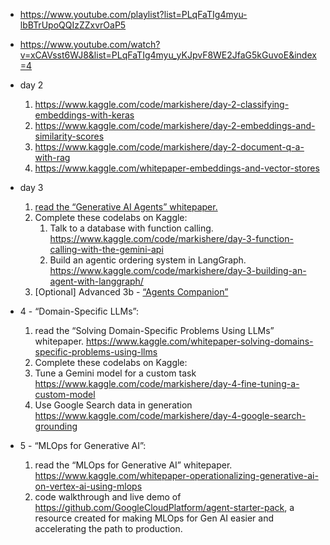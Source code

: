 * https://www.youtube.com/playlist?list=PLqFaTIg4myu-lbBTrUpoQQIzZZxvrOaP5
* https://www.youtube.com/watch?v=xCAVsst6WJ8&list=PLqFaTIg4myu_yKJpvF8WE2JfaG5kGuvoE&index=4

* day 2
  1. https://www.kaggle.com/code/markishere/day-2-classifying-embeddings-with-keras
  1. https://www.kaggle.com/code/markishere/day-2-embeddings-and-similarity-scores
  1. https://www.kaggle.com/code/markishere/day-2-document-q-a-with-rag
  1. https://www.kaggle.com/whitepaper-embeddings-and-vector-stores

* day 3
  1. <a href="https://www.kaggle.com/whitepaper-agents">read the “Generative AI Agents” whitepaper.</a>
  1. Complete these codelabs on Kaggle:
      1. Talk to a database with function calling. https://www.kaggle.com/code/markishere/day-3-function-calling-with-the-gemini-api
      1. Build an agentic ordering system in LangGraph. https://www.kaggle.com/code/markishere/day-3-building-an-agent-with-langgraph/
  2. [Optional] Advanced 3b - <a href="https://www.kaggle.com/whitepaper-agent-companion">“Agents Companion”</a>

* 4 - “Domain-Specific LLMs”:
  1. read the “Solving Domain-Specific Problems Using LLMs” whitepaper. https://www.kaggle.com/whitepaper-solving-domains-specific-problems-using-llms
  1. Complete these codelabs on Kaggle:
    1. Tune a Gemini model for a custom task https://www.kaggle.com/code/markishere/day-4-fine-tuning-a-custom-model
    1. Use Google Search data in generation https://www.kaggle.com/code/markishere/day-4-google-search-grounding

* 5 - “MLOps for Generative AI”:
  1. read the “MLOps for Generative AI” whitepaper. https://www.kaggle.com/whitepaper-operationalizing-generative-ai-on-vertex-ai-using-mlops
  1. code walkthrough and live demo of https://github.com/GoogleCloudPlatform/agent-starter-pack, a resource created for making MLOps for Gen AI easier and accelerating the path to production. 
